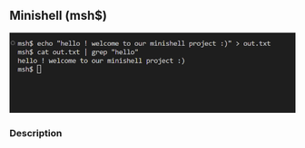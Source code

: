 ## Minishell (msh$)
![minishell](https://github.com/eschencode/minishell/blob/main/minishell%20.png)


### Description
